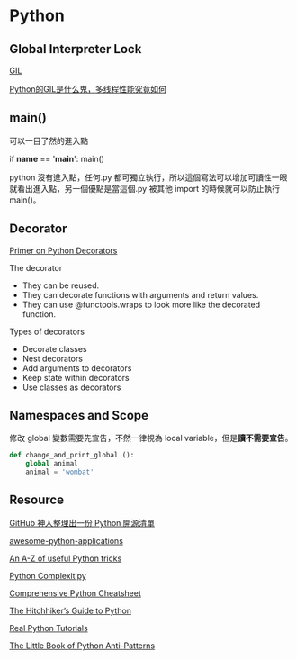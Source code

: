 # Python

## Global Interpreter Lock

[GIL](https://en.wikipedia.org/wiki/Global_interpreter_lock)

[Python的GIL是什么鬼，多线程性能究竟如何](http://cenalulu.github.io/python/gil-in-python/)

## main()

可以一目了然的進入點

if **name** == '**main**':
main()

python 沒有進入點，任何.py 都可獨立執行，所以這個寫法可以增加可讀性一眼就看出進入點，另一個優點是當這個.py 被其他 import 的時候就可以防止執行 main()。

## Decorator

[Primer on Python Decorators](https://realpython.com/primer-on-python-decorators/)

The decorator

- They can be reused.
- They can decorate functions with arguments and return values.
- They can use @functools.wraps to look more like the decorated function.

Types of decorators

- Decorate classes
- Nest decorators
- Add arguments to decorators
- Keep state within decorators
- Use classes as decorators

## Namespaces and Scope

修改 global 變數需要先宣告，不然一律視為 local variable，但是**讀不需要宣告**。

```python
def change_and_print_global ():
    global animal
    animal = 'wombat'
```

## Resource

[GitHub 神人整理出一份 Python 開源清單](https://buzzorange.com/techorange/2018/12/21/python-list/?fbclid=IwAR3fK0h5CDINJXgyMMch0-KVgjVupWuKsQKnnL0qDgQGKWbpMd9Y5pMLEw0)

[awesome-python-applications](https://github.com/mahmoud/awesome-python-applications)

[An A-Z of useful Python tricks](https://medium.freecodecamp.org/an-a-z-of-useful-python-tricks-b467524ee747)

[Python Complexitipy](https://www.ics.uci.edu/~pattis/ICS-33/lectures/complexitypython.txt)

[Comprehensive Python Cheatsheet](https://github.com/gto76/python-cheatsheet)

[The Hitchhiker’s Guide to Python](https://docs.python-guide.org/)

[Real Python Tutorials](https://realpython.com/)

[The Little Book of Python Anti-Patterns](https://docs.quantifiedcode.com/python-anti-patterns/index.html)

